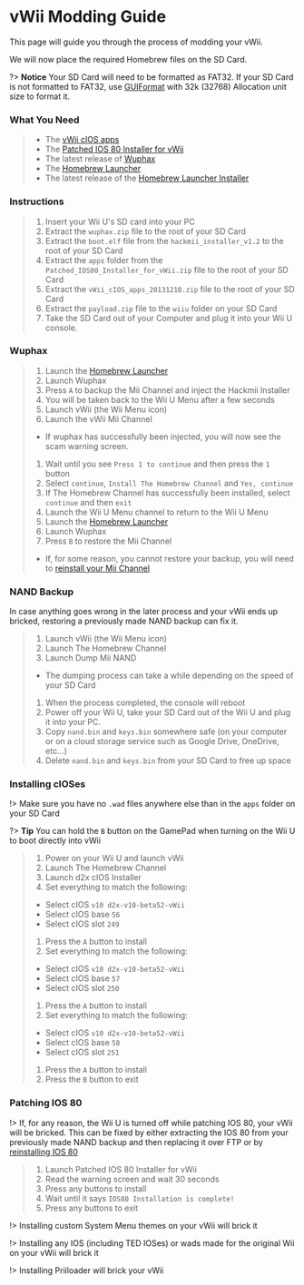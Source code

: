 # vWii Modding Guide

This page will guide you through the process of modding your vWii.

We will now place the required Homebrew files on the SD Card.

?> **Notice**
    Your SD Card will need to be formatted as FAT32. If your SD Card is not formatted to FAT32, use [GUIFormat](http://www.ridgecrop.demon.co.uk/index.htm?guiformat.htm) with 32k (32768) Allocation unit size to format it.

### What You Need

> - The <a href ="/files/vWii_cIOS_apps_20131218.zip" download>vWii cIOS apps</a>
> - The <a href="/files/Patched_IOS80_Installer_for_vWii.zip" download>Patched IOS 80 Installer for vWii</a>
> - The latest release of [Wuphax](http://wiiubru.com/appstore/zips/wuphax.zip)
> - The [Homebrew Launcher](https://github.com/dimok789/homebrew_launcher/releases/download/1.4/homebrew_launcher.v1.4.zip)
> - The latest release of the [Homebrew Launcher Installer](https://github.com/wiiu-env/homebrew_launcher_installer/releases/download/v1.4/payload.zip)

### Instructions

> 1. Insert your Wii U's SD card into your PC
> 1. Extract the `wuphax.zip` file to the root of your SD Card
> 1. Extract the `boot.elf` file from the `hackmii_installer_v1.2` to the root of your SD Card
> 1. Extract the `apps` folder from the `Patched_IOS80_Installer_for_vWii.zip` file to the root of your SD Card
> 1. Extract the `vWii_cIOS_apps_20131218.zip` file to the root of your SD Card
> 1. Extract the `payload.zip` file to the `wiiu` folder on your SD Card
> 1. Take the SD Card out of your Computer and plug it into your Wii U console.

### Wuphax

> 1. Launch the [Homebrew Launcher](browser-exploit)
> 1. Launch Wuphax
> 1. Press `A` to backup the Mii Channel and inject the Hackmii Installer
> 1. You will be taken back to the Wii U Menu after a few seconds
> 1. Launch vWii (the Wii Menu icon)
> 1. Launch the vWii Mii Channel
>  - If wuphax has successfully been injected, you will now see the scam warning screen.
> 1. Wait until you see `Press 1 to continue` and then press the `1` button
> 1. Select `continue`, `Install The Homebrew Channel` and `Yes, continue`
> 1. If The Homebrew Channel has successfully been installed, select `continue` and then `exit`
> 1. Launch the Wii U Menu channel to return to the Wii U Menu
> 1. Launch the [Homebrew Launcher](browser-exploit)
> 1. Launch Wuphax
> 1. Press `B` to restore the Mii Channel
>  - If, for some reason, you cannot restore your backup, you will need to [reinstall your Mii Channel](recover-mii-channel)

### NAND Backup

In case anything goes wrong in the later process and your vWii ends up bricked, restoring a previously made NAND backup can fix it.

> 1. Launch vWii (the Wii Menu icon)
> 1. Launch The Homebrew Channel
> 1. Launch Dump Mii NAND
>  - The dumping process can take a while depending on the speed of your SD Card
> 1. When the process completed, the console will reboot
> 1. Power off your Wii U, take your SD Card out of the Wii U and plug it into your PC.
> 1. Copy `nand.bin` and `keys.bin` somewhere safe (on your computer or on a cloud storage service such as Google Drive, OneDrive, etc...)
> 1. Delete `nand.bin` and `keys.bin` from your SD Card to free up space

### Installing cIOSes

!> Make sure you have no `.wad` files anywhere else than in the `apps` folder on your SD Card

?> **Tip**
    You can hold the `B` button on the GamePad when turning on the Wii U to boot directly into vWii

> 1. Power on your Wii U and launch vWii
> 1. Launch The Homebrew Channel
> 1. Launch d2x cIOS Installer
> 1. Set everything to match the following:
>  - Select cIOS `v10 d2x-v10-beta52-vWii`
>  - Select cIOS base `56`
>  - Select cIOS slot `249`
> 1. Press the `A` button to install
> 1. Set everything to match the following:
>  - Select cIOS `v10 d2x-v10-beta52-vWii`
>  - Select cIOS base `57`
>  - Select cIOS slot `250`
> 1. Press the `A` button to install
> 1. Set everything to match the following:
>  - Select cIOS `v10 d2x-v10-beta52-vWii`
>  - Select cIOS base `58`
>  - Select cIOS slot `251`
> 1. Press the `A` button to install
> 1. Press the `B` button to exit

### Patching IOS 80

!> If, for any reason, the Wii U is turned off while patching IOS 80, your vWii will be bricked. This can be fixed by either extracting the IOS 80 from your previously made NAND backup and then replacing it over FTP or by [reinstalling IOS 80](recover-ios)

> 1. Launch Patched IOS 80 Installer for vWii
> 1. Read the warning screen and wait 30 seconds
> 1. Press any buttons to install
> 1. Wait until it says `IOS80 Installation is complete!`
> 1. Press any buttons to exit

!> Installing custom System Menu themes on your vWii will brick it

!> Installing any IOS (including TED IOSes) or wads made for the original Wii on your vWii will brick it

!> Installing Priiloader will brick your vWii